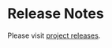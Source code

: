 # Release Notes

Please visit [project releases](https://github.com/vfarcic/docker-flow-swarm-listener/releases).